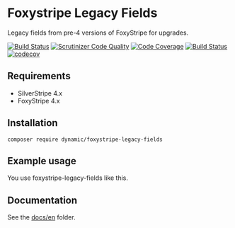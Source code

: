 # Foxystripe Legacy Fields

Legacy fields from pre-4 versions of FoxyStripe for upgrades.

[![Build Status](https://travis-ci.com/dynamic/foxystripe-legacy-fields.svg?branch=master)](https://travis-ci.com/dynamic/foxystripe-legacy-fields)
[![Scrutinizer Code Quality](https://scrutinizer-ci.com/g/dynamic/foxystripe-legacy-fields/badges/quality-score.png?b=master)](https://scrutinizer-ci.com/g/dynamic/foxystripe-legacy-fields/?branch=master)
[![Code Coverage](https://scrutinizer-ci.com/g/dynamic/foxystripe-legacy-fields/badges/coverage.png?b=master)](https://scrutinizer-ci.com/g/dynamic/foxystripe-legacy-fields/?branch=master)
[![Build Status](https://scrutinizer-ci.com/g/dynamic/foxystripe-legacy-fields/badges/build.png?b=master&s=582772ff29b7a7942afebc48ae9efbc3da497709)](https://scrutinizer-ci.com/g/dynamic/foxystripe-legacy-fields/build-status/master)
[![codecov](https://codecov.io/gh/dynamic/foxystripe-legacy-fields/branch/master/graph/badge.svg)](https://codecov.io/gh/dynamic/foxystripe-legacy-fields)

## Requirements

- SilverStripe 4.x
- FoxyStripe 4.x

## Installation

`composer require dynamic/foxystripe-legacy-fields`

## Example usage

You use foxystripe-legacy-fields like this.

## Documentation

See the [docs/en](docs/en/index.md) folder.
